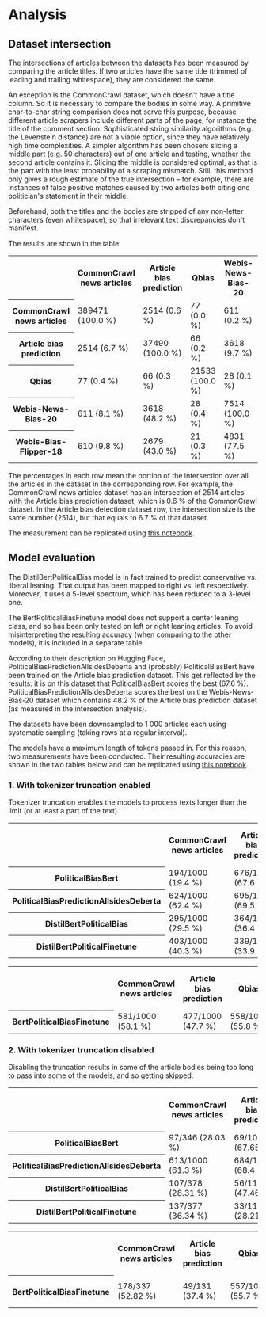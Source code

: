 # Analysis

## Dataset intersection

The intersections of articles between the datasets has been measured by comparing the article titles. If two articles
have the same title (trimmed of leading and trailing whitespace), they are considered the same.

An exception is the CommonCrawl dataset, which doesn't have a title column. So it is necessary to compare the bodies in
some way. A primitive char-to-char string comparison does not serve this purpose, because different article scrapers
include different parts of the page, for instance the title of the comment section. Sophisticated string similarity
algorithms (e.g. the Levenstein distance) are not a viable option, since they have relatively high time complexities. A
simpler algorithm has been chosen: slicing a middle part (e.g. 50 characters) out of one article and testing, whether
the second article contains it. Slicing the middle is considered optimal, as that is the part with the least probability
of a scraping mismatch. Still, this method only gives a rough estimate of the true intersection – for example, there are
instances of false positive matches caused by two articles both citing one politician's statement in their middle.

Beforehand, both the titles and the bodies are stripped of any non-letter characters (even whitespace), so
that irrelevant text discrepancies don't manifest.

The results are shown in the table:

<table>
  <tr>
    <th></th>
    <th>CommonCrawl news articles</th>
    <th>Article bias prediction</th>
    <th>Qbias</th>
    <th>Webis-News-Bias-20</th>
    <th>Webis-Bias-Flipper-18</th>
  </tr>
  <tr>
    <th>CommonCrawl news articles</th>
    <td>389471 (100.0 %)</td>
    <td>2514 (0.6 %)</td>
    <td>77 (0.0 %)</td>
    <td>611 (0.2 %)</td>
    <td>610 (0.2 %)</td>
  </tr>
  <tr>
    <th>Article bias prediction</th>
    <td>2514 (6.7 %)</td>
    <td>37490 (100.0 %)</td>
    <td>66 (0.2 %)</td>
    <td>3618 (9.7 %)</td>
    <td>2679 (7.1 %)</td>
  </tr>
  <tr>
    <th>Qbias</th>
    <td>77 (0.4 %)</td>
    <td>66 (0.3 %)</td>
    <td>21533 (100.0 %)</td>
    <td>28 (0.1 %)</td>
    <td>21 (0.1 %)</td>
  </tr>
  <tr>
    <th>Webis-News-Bias-20</th>
    <td>611 (8.1 %)</td>
    <td>3618 (48.2 %)</td>
    <td>28 (0.4 %)</td>
    <td>7514 (100.0 %)</td>
    <td>4831 (64.3 %)</td>
  </tr>
  <tr>
    <th>Webis-Bias-Flipper-18</th>
    <td>610 (9.8 %)</td>
    <td>2679 (43.0 %)</td>
    <td>21 (0.3 %)</td>
    <td>4831 (77.5 %)</td>
    <td>6237 (100.0 %)</td>
  </tr>
</table>

The percentages in each row mean the portion of the intersection over all the articles in the dataset in the
corresponding row. For example, the CommonCrawl news articles dataset has an intersection of 2514 articles with the
Article bias prediction dataset, which is 0.6 % of the CommonCrawl dataset. In the Article bias detection dataset row,
the intersection size is the same number (2514), but that equals to 6.7 % of that dataset.

The measurement can be replicated using [this notebook](dataset_intersection.ipynb).

## Model evaluation

The DistilBertPoliticalBias model is in fact trained to predict conservative vs. liberal leaning. That output has been
mapped to right vs. left respectively. Moreover, it uses a 5-level spectrum, which has been reduced to a 3-level one.

The BertPoliticalBiasFinetune model does not support a center leaning class, and so has been only tested on left or
right leaning articles. To avoid misinterpreting the resulting accuracy (when comparing to the other models), it is
included in a separate table.

According to their description on Hugging Face, PoliticalBiasPredictionAllsidesDeberta and (probably) PoliticalBiasBert
have been trained on the Article bias prediction dataset. This get reflected by the results: it is on this dataset that
PoliticalBiasBert scores the best (67.6 %). PoliticalBiasPredictionAllsidesDeberta scores the best on the
Webis-News-Bias-20 dataset which contains 48.2 % of the Article bias prediction dataset (as measured in the intersection
analysis).

The datasets have been downsampled to 1 000 articles each using systematic sampling (taking rows at a regular interval).

The models have a maximum length of tokens passed in. For this reason, two measurements have been conducted. Their
resulting accuracies are shown in the two tables below and can be replicated
using [this notebook](model_evaluation.ipynb).

### 1. With tokenizer truncation enabled

Tokenizer truncation enables the models to process texts longer than the limit (or at least a part of the text).

<table>
  <tr>
    <th></th>
    <th>CommonCrawl news articles</th>
    <th>Article bias prediction</th>
    <th>Qbias</th>
    <th>Webis-News-Bias-20</th>
    <th>Webis-Bias-Flipper-18</th>
  </tr>
  <tr>
    <th>PoliticalBiasBert</th>
    <td>194/1000 (19.4 %)</td>
    <td>676/1000 (67.6 %)</td>
    <td>399/1000 (39.9 %)</td>
    <td>530/1000 (53.0 %)</td>
    <td>449/1000 (44.9 %)</td>
  </tr>
  <tr>
    <th>PoliticalBiasPredictionAllsidesDeberta</th>
    <td>624/1000 (62.4 %)</td>
    <td>695/1000 (69.5 %)</td>
    <td>528/1000 (52.8 %)</td>
    <td>772/1000 (77.2 %)</td>
    <td>659/1000 (65.9 %)</td>
  </tr>
  <tr>
    <th>DistilBertPoliticalBias</th>
    <td>295/1000 (29.5 %)</td>
    <td>364/1000 (36.4 %)</td>
    <td>318/1000 (31.8 %)</td>
    <td>390/1000 (39.0 %)</td>
    <td>387/1000 (38.7 %)</td>
  </tr>
  <tr>
    <th>DistilBertPoliticalFinetune</th>
    <td>403/1000 (40.3 %)</td>
    <td>339/1000 (33.9 %)</td>
    <td>460/1000 (46.0 %)</td>
    <td>430/1000 (43.0 %)</td>
    <td>367/1000 (36.7 %)</td>
  </tr>
</table>

<table>
  <tr>
    <th></th>
    <th>CommonCrawl news articles</th>
    <th>Article bias prediction</th>
    <th>Qbias</th>
    <th>Webis-News-Bias-20</th>
    <th>Webis-Bias-Flipper-18</th>
  </tr>
  <tr>
    <th>BertPoliticalBiasFinetune</th>
    <td>581/1000 (58.1 %)</td>
    <td>477/1000 (47.7 %)</td>
    <td>558/1000 (55.8 %)</td>
    <td>561/1000 (56.1 %)</td>
    <td>411/1000 (41.1 %)</td>
  </tr>
</table>

### 2. With tokenizer truncation disabled

Disabling the truncation results in some of the article bodies being too long to pass into some of the models, and so
getting skipped.

<table>
  <tr>
    <th></th>
    <th>CommonCrawl news articles</th>
    <th>Article bias prediction</th>
    <th>Qbias</th>
    <th>Webis-News-Bias-20</th>
    <th>Webis-Bias-Flipper-18</th>
  </tr>
  <tr>
    <th>PoliticalBiasBert</th>
    <td>97/346 (28.03 %)</td>
    <td>69/102 (67.65 %)</td>
    <td>420/1000 (42.0 %)</td>
    <td>89/180 (49.44 %)</td>
    <td>102/185 (55.14 %)</td>
  </tr>
  <tr>
    <th>PoliticalBiasPredictionAllsidesDeberta</th>
    <td>613/1000 (61.3 %)</td>
    <td>684/1000 (68.4 %)</td>
    <td>535/1000 (53.5 %)</td>
    <td>764/1000 (76.4 %)</td>
    <td>678/1000 (67.8 %)</td>
  </tr>
  <tr>
    <th>DistilBertPoliticalBias</th>
    <td>107/378 (28.31 %)</td>
    <td>56/118 (47.46 %)</td>
    <td>357/1000 (35.7 %)</td>
    <td>110/191 (57.59 %)</td>
    <td>113/206 (54.85 %)</td>
  </tr>
  <tr>
    <th>DistilBertPoliticalFinetune</th>
    <td>137/377 (36.34 %)</td>
    <td>33/117 (28.21 %)</td>
    <td>446/1000 (44.6 %)</td>
    <td>50/189 (26.46 %)</td>
    <td>54/194 (27.84 %)</td>
  </tr>
</table>

<table>
  <tr>
    <th></th>
    <th>CommonCrawl news articles</th>
    <th>Article bias prediction</th>
    <th>Qbias</th>
    <th>Webis-News-Bias-20</th>
    <th>Webis-Bias-Flipper-18</th>
  </tr>
  <tr>
    <th>BertPoliticalBiasFinetune</th>
    <td>178/337 (52.82 %)</td>
    <td>49/131 (37.4 %)</td>
    <td>557/1000 (55.7 %)</td>
    <td>67/183 (36.61 %)</td>
    <td>95/247 (38.46 %)</td>
  </tr>
</table>
